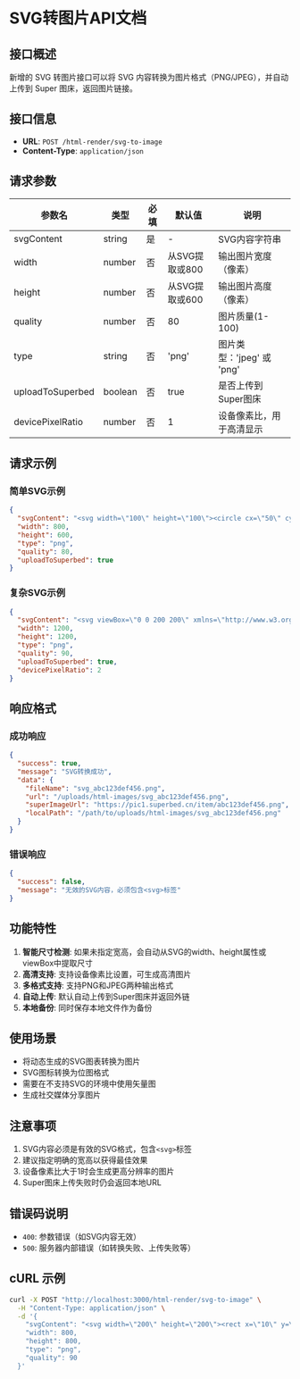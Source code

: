 # SVG转图片API文档

## 接口概述

新增的 SVG 转图片接口可以将 SVG 内容转换为图片格式（PNG/JPEG），并自动上传到 Super 图床，返回图片链接。

## 接口信息

- **URL**: `POST /html-render/svg-to-image`
- **Content-Type**: `application/json`

## 请求参数

| 参数名 | 类型 | 必填 | 默认值 | 说明 |
|--------|------|------|--------|------|
| svgContent | string | 是 | - | SVG内容字符串 |
| width | number | 否 | 从SVG提取或800 | 输出图片宽度（像素） |
| height | number | 否 | 从SVG提取或600 | 输出图片高度（像素） |
| quality | number | 否 | 80 | 图片质量(1-100) |
| type | string | 否 | 'png' | 图片类型：'jpeg' 或 'png' |
| uploadToSuperbed | boolean | 否 | true | 是否上传到Super图床 |
| devicePixelRatio | number | 否 | 1 | 设备像素比，用于高清显示 |

## 请求示例

### 简单SVG示例

```json
{
  "svgContent": "<svg width=\"100\" height=\"100\"><circle cx=\"50\" cy=\"50\" r=\"40\" stroke=\"black\" stroke-width=\"3\" fill=\"red\" /></svg>",
  "width": 800,
  "height": 600,
  "type": "png",
  "quality": 80,
  "uploadToSuperbed": true
}
```

### 复杂SVG示例

```json
{
  "svgContent": "<svg viewBox=\"0 0 200 200\" xmlns=\"http://www.w3.org/2000/svg\"><rect x=\"10\" y=\"10\" width=\"180\" height=\"180\" fill=\"lightblue\" stroke=\"navy\" stroke-width=\"2\"/><text x=\"100\" y=\"100\" text-anchor=\"middle\" font-family=\"Arial\" font-size=\"16\" fill=\"navy\">Hello SVG</text></svg>",
  "width": 1200,
  "height": 1200,
  "type": "png",
  "quality": 90,
  "uploadToSuperbed": true,
  "devicePixelRatio": 2
}
```

## 响应格式

### 成功响应

```json
{
  "success": true,
  "message": "SVG转换成功",
  "data": {
    "fileName": "svg_abc123def456.png",
    "url": "/uploads/html-images/svg_abc123def456.png",
    "superImageUrl": "https://pic1.superbed.cn/item/abc123def456.png",
    "localPath": "/path/to/uploads/html-images/svg_abc123def456.png"
  }
}
```

### 错误响应

```json
{
  "success": false,
  "message": "无效的SVG内容，必须包含<svg>标签"
}
```

## 功能特性

1. **智能尺寸检测**: 如果未指定宽高，会自动从SVG的width、height属性或viewBox中提取尺寸
2. **高清支持**: 支持设备像素比设置，可生成高清图片
3. **多格式支持**: 支持PNG和JPEG两种输出格式
4. **自动上传**: 默认自动上传到Super图床并返回外链
5. **本地备份**: 同时保存本地文件作为备份

## 使用场景

- 将动态生成的SVG图表转换为图片
- SVG图标转换为位图格式
- 需要在不支持SVG的环境中使用矢量图
- 生成社交媒体分享图片

## 注意事项

1. SVG内容必须是有效的SVG格式，包含`<svg>`标签
2. 建议指定明确的宽高以获得最佳效果
3. 设备像素比大于1时会生成更高分辨率的图片
4. Super图床上传失败时仍会返回本地URL

## 错误码说明

- `400`: 参数错误（如SVG内容无效）
- `500`: 服务器内部错误（如转换失败、上传失败等）

## cURL 示例

```bash
curl -X POST "http://localhost:3000/html-render/svg-to-image" \
  -H "Content-Type: application/json" \
  -d '{
    "svgContent": "<svg width=\"200\" height=\"200\"><rect x=\"10\" y=\"10\" width=\"180\" height=\"180\" fill=\"blue\"/></svg>",
    "width": 800,
    "height": 800,
    "type": "png",
    "quality": 90
  }'
```
